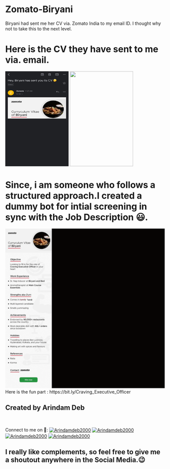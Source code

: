 # Zomato-Biryani
Biryani had sent me her CV via. Zomato India to my email ID.
I thought why not to take this to the next level.

# Here is the CV they have sent to me via. email.

<img src="Biryani.jpeg" height="300" width="200" />
</div>
<img src="BiryaniCV.jpeg" height="300" width="200" />
</div>

# Since, i am someone who follows a structured approach.I created a dummy bot for intial screening in sync with the Job Description 😃.
<img src="Biryani hiring cycle.gif" height="undefined" width="1000" />
</div>
Here is the fun part : https://bit.ly/Craving_Executive_Officer

## Created by Arindam Deb
<br />
<p align="left">Connect to me on 🔗:
<a href="https://twitter.com/Arindamdeb3000" target="blank"><img align="center" src="https://cdn.jsdelivr.net/npm/simple-icons@3.0.1/icons/twitter.svg" alt="Arindamdeb2000" height="20" width="20" /></a>
<a href="https://linkedin.com/in/arindamdeb" target="blank"><img align="center" src="https://cdn.jsdelivr.net/npm/simple-icons@3.0.1/icons/linkedin.svg" alt="Arindamdeb2000" height="20" width="20" /></a>
<a href="https://fb.com/Arindamdeb3000" target="blank"><img align="center" src="https://cdn.jsdelivr.net/npm/simple-icons@3.0.1/icons/facebook.svg" alt="Arindamdeb2000" height="20" width="20" /></a>
<a href="https://instagram.com/Arindamdeb3000" target="blank"><img align="center" src="https://cdn.jsdelivr.net/npm/simple-icons@3.0.1/icons/instagram.svg" alt="Arindamdeb2000" height="20" width="20" /></a>
</p>

## I really like complements, so feel free to give me a shoutout anywhere in the Social Media.😉
